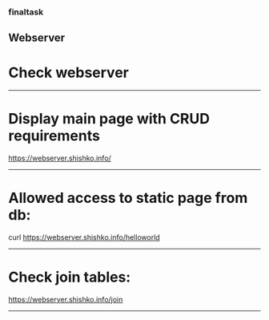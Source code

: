 ### finaltask
## Webserver

# Check webserver
---
# Display main page with CRUD requirements
https://webserver.shishko.info/

___
# Allowed access to static page from db: 
curl https://webserver.shishko.info/helloworld
___
# Check join tables:
https://webserver.shishko.info/join
___

